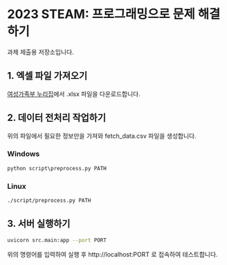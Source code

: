 # 2023 STEAM: 프로그래밍으로 문제 해결하기
과제 제출용 저장소입니다.

## 1. 엑셀 파일 가져오기
[여성가족부 누리집](http://www.mogef.go.kr/mp/pcd/mp_pcd_s001d.do?mid=plc502&bbtSn=704821)에서 .xlsx 파일을 다운로드합니다.

## 2. 데이터 전처리 작업하기
위의 파일에서 필요한 정보만을 가져와 fetch_data.csv 파일을 생성합니다.

### Windows
```bat
python script\preprocess.py PATH
```

### Linux
```bash
./script/preprocess.py PATH
```

## 3. 서버 실행하기
```bash
uvicorn src.main:app --port PORT
```
위의 명령어를 입력하여 실행 후 http://localhost:PORT 로 접속하여 테스트합니다.